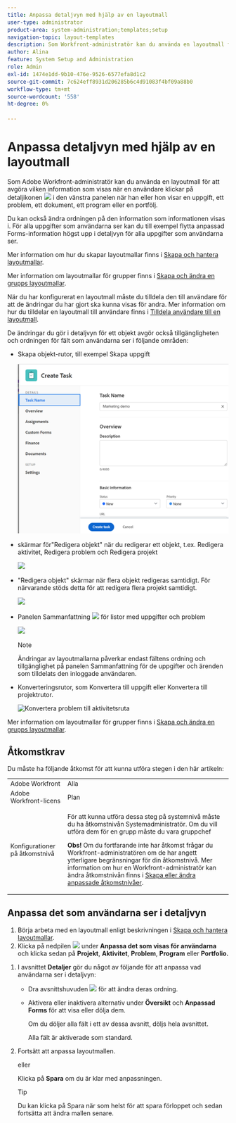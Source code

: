 ```yaml
---
title: Anpassa detaljvyn med hjälp av en layoutmall
user-type: administrator
product-area: system-administration;templates;setup
navigation-topic: layout-templates
description: Som Workfront-administratör kan du använda en layoutmall för att avgöra vilken information som visas när en användare väljer detaljavsnittet i den vänstra panelen när han eller hon visar en uppgift, ett problem, ett dokument, ett program eller en portfölj.
author: Alina
feature: System Setup and Administration
role: Admin
exl-id: 1474e1dd-9b10-476e-9526-6577efa8d1c2
source-git-commit: 7c624eff8931d206285b6c4d91083f4bf09a88b0
workflow-type: tm+mt
source-wordcount: '558'
ht-degree: 0%

---
```


# Anpassa detaljvyn med hjälp av en layoutmall

<!--<span class="preview">The highlighted information on this page refers to functionality not yet generally available. It is available for all customers in the Preview environment and for a select group of customers in the Production environment.</span>-->

Som Adobe Workfront-administratör kan du använda en layoutmall för att avgöra vilken information som visas när en användare klickar på detaljikonen ![](assets/project-details-icon.png) i den vänstra panelen när han eller hon visar en uppgift, ett problem, ett dokument, ett program eller en portfölj.

<!--
or billing record
-->

Du kan också ändra ordningen på den information som informationen visas i. För alla uppgifter som användarna ser kan du till exempel flytta anpassad Forms-information högst upp i detaljvyn för alla uppgifter som användarna ser.

Mer information om hur du skapar layoutmallar finns i [Skapa och hantera layoutmallar](../use-layout-templates/create-and-manage-layout-templates.md).

Mer information om layoutmallar för grupper finns i [Skapa och ändra en grupps layoutmallar](../../../administration-and-setup/manage-groups/work-with-group-objects/create-and-modify-a-groups-layout-templates.md).

När du har konfigurerat en layoutmall måste du tilldela den till användare för att de ändringar du har gjort ska kunna visas för andra. Mer information om hur du tilldelar en layoutmall till användare finns i [Tilldela användare till en layoutmall](../use-layout-templates/assign-users-to-layout-template.md).

De ändringar du gör i detaljvyn för ett objekt avgör också tillgängligheten och ordningen för fält som användarna ser i följande områden:


* Skapa objekt-rutor, till exempel Skapa uppgift

  ![](assets/new-task-dialog.png)


* skärmar för&quot;Redigera objekt&quot; när du redigerar ett objekt, t.ex. Redigera aktivitet, Redigera problem och Redigera projekt

  ![](assets/edit-task-screen.png)


* &quot;Redigera objekt&quot; skärmar när flera objekt redigeras samtidigt. För närvarande stöds detta för att redigera flera projekt samtidigt.

  ![](assets/customize-edit-projects-in-bulk-box-with-layout-template.png)


* Panelen Sammanfattning ![](assets/summary-panel-icon.png) för listor med uppgifter och problem

  ![](assets/summary-area.png)

  >[!NOTE]
  >
  >Ändringar av layoutmallarna påverkar endast fältens ordning och tillgänglighet på panelen Sammanfattning för de uppgifter och ärenden som tilldelats den inloggade användaren.

* Konverteringsrutor, som Konvertera till uppgift eller Konvertera till projektrutor.

  ![Konvertera problem till aktivitetsruta](assets/convert-issue-to-task-box.png)

Mer information om layoutmallar för grupper finns i [Skapa och ändra en grupps layoutmallar](../../../administration-and-setup/manage-groups/work-with-group-objects/create-and-modify-a-groups-layout-templates.md).

## Åtkomstkrav

Du måste ha följande åtkomst för att kunna utföra stegen i den här artikeln:

<table style="table-layout:auto"> 
 <col> 
 <col> 
 <tbody> 
  <tr> 
   <td role="rowheader">Adobe Workfront</td> 
   <td>Alla</td> 
  </tr> 
  <tr> 
   <td role="rowheader">Adobe Workfront-licens</td> 
   <td>Plan</td> 
  </tr> 
  <tr> 
   <td role="rowheader">Konfigurationer på åtkomstnivå</td> 
   <td> <p>För att kunna utföra dessa steg på systemnivå måste du ha åtkomstnivån Systemadministratör.
Om du vill utföra dem för en grupp måste du vara gruppchef</p> <p><b>Obs!</b> Om du fortfarande inte har åtkomst frågar du Workfront-administratören om de har angett ytterligare begränsningar för din åtkomstnivå. Mer information om hur en Workfront-administratör kan ändra åtkomstnivån finns i <a href="../../../administration-and-setup/add-users/configure-and-grant-access/create-modify-access-levels.md" class="MCXref xref">Skapa eller ändra anpassade åtkomstnivåer</a>.</p> </td> 
  </tr> 
 </tbody> 
</table>

## Anpassa det som användarna ser i detaljvyn

1. Börja arbeta med en layoutmall enligt beskrivningen i [Skapa och hantera layoutmallar](../../../administration-and-setup/customize-workfront/use-layout-templates/create-and-manage-layout-templates.md).
1. Klicka på nedpilen ![](assets/dropdown-arrow-12x12.png) under **Anpassa det som visas för användarna** och klicka sedan på **Projekt**, **Aktivitet**, **Problem**, **Program** eller **Portfolio.**
<!--
, or billing record
-->

1. I avsnittet **Detaljer** gör du något av följande för att anpassa vad användarna ser i detaljvyn:

   * Dra avsnittshuvuden ![](assets/move-icon---dots.png) för att ändra deras ordning.
   * Aktivera eller inaktivera alternativ under **Översikt** och **Anpassad Forms** för att visa eller dölja dem.

     Om du döljer alla fält i ett av dessa avsnitt, döljs hela avsnittet.

     Alla fält är aktiverade som standard.

1. Fortsätt att anpassa layoutmallen.

   eller

   Klicka på **Spara** om du är klar med anpassningen.

   >[!TIP]
   >
   >Du kan klicka på Spara när som helst för att spara förloppet och sedan fortsätta att ändra mallen senare.
